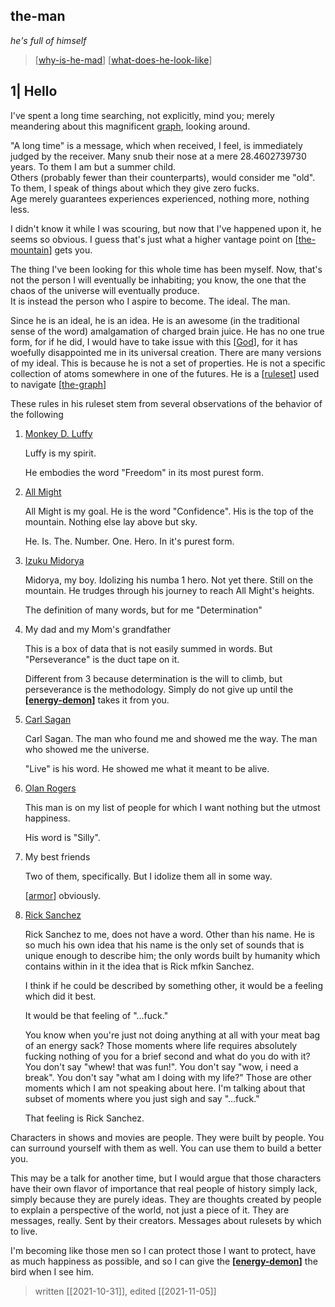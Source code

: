 ## the-man

_he's full of himself_

> [[why-is-he-mad]]
> [[what-does-he-look-like]]


## 1| Hello

I've spent a long time searching, not explicitly, mind you; merely meandering about this magnificent [graph](the-graph.md), looking around.  

 "A long time" is a message, which when received, I feel, is immediately judged by the receiver. Many snub their nose at a mere 28.4602739730 years. To them I am but a summer child.  
    Others (probably fewer than their counterparts), would consider me "old". To them, I speak of things about which they give zero fucks.  
    Age merely guarantees experiences experienced, nothing more, nothing less.

I didn't know it while I was scouring, but now that I've happened upon it, he seems so obvious. I guess that's just what a higher vantage point on [[the-mountain]] gets you.

The thing I've been looking for this whole time has been myself. Now, that's not the person I will eventually be inhabiting; you know, the one that the chaos of the universe will eventually produce.  
  It is instead the person who I aspire to become. The ideal. The man.

Since he is an ideal, he is an idea. He is an awesome (in the traditional sense of the word) amalgamation of charged brain juice. He has no one true form, for if he did, I would have to take issue with this [[God]], for it has woefully disappointed me in its universal creation.
There are many versions of my ideal. This is because he is not a set of properties. He is not a specific collection of atoms somewhere in one of the futures. He is a [[ruleset]] used to navigate [[the-graph]]

These rules in his ruleset stem from several observations of the behavior of the following

1. [Monkey D. Luffy](https://onepiece.fandom.com/wiki/Monkey_D._Luffy)  

    Luffy is my spirit.

    He embodies the word "Freedom" in its most purest form.

2. [All Might](https://myheroacademia.fandom.com/wiki/Toshinori_Yagi)  

    All Might is my goal. He is the word "Confidence". His is the top of the mountain. Nothing else lay above but sky.

    He. Is. The. Number. One. Hero. In it's purest form.

3. [Izuku Midorya](https://myheroacademia.fandom.com/wiki/Izuku_Midoriya)

    Midorya, my boy. Idolizing his numba 1 hero. Not yet there. Still on the mountain. He trudges through his journey to reach All Might's heights.

    The definition of many words, but for me "Determination"

4. My dad and my Mom's grandfather

    This is a box of data that is not easily summed in words. But "Perseverance" is the duct tape on it.

    Different from 3 because determination is the will to climb, but perseverance is the methodology. Simply do not give up until the **[[energy-demon]]** takes it from you.
5. [Carl Sagan](https://en.wikipedia.org/wiki/Carl_Sagan)

    Carl Sagan. The man who found me and showed me the way. The man who showed me the universe.

    "Live" is his word. He showed me what it meant to be alive.

6. [Olan Rogers](https://www.youtube.com/watch?v=cZO9tMetxno)

    This man is on my list of people for which I want nothing but the utmost happiness.

    His word is "Silly".

7. My best friends

    Two of them, specifically. But I idolize them all in some way.

    [[armor]] obviously.

8. [Rick Sanchez](https://rickandmorty.fandom.com/wiki/Rick_Sanchez)

    Rick Sanchez to me, does not have a word. Other than his name. He is so much his own idea that his name is the only set of sounds that is unique enough to describe him; the only words built by humanity which contains within in it the idea that is Rick mfkin Sanchez.

    I think if he could be described by something other, it would be a feeling which did it best.

    It would be that feeling of "...fuck."

    You know when you're just not doing anything at all with your meat bag of an energy sack? Those moments where life requires absolutely fucking nothing of you for a brief second and what do you do with it? You don't say "whew! that was fun!". You don't say "wow, i need a break". You don't say "what am I doing with my life?" Those are other moments which I am not speaking about here.
    I'm talking about that subset of moments where you just sigh and say "...fuck."

    That feeling is Rick Sanchez.

Characters in shows and movies are people. They were built by people. You can surround yourself with them as well. You can use them to build a better you.

This may be a talk for another time, but I would argue that those characters have their own flavor of importance that real people of history simply lack, simply because they are purely ideas. They are thoughts created by people to explain a perspective of the world, not just a piece of it.
They are messages, really. Sent by their creators. Messages about rulesets by which to live.

I'm becoming like those men so I can protect those I want to protect, have as much happiness as possible, and so I can give the **[[energy-demon]]** the bird when I see him.

> written [[2021-10-31]], edited [[2021-11-05]]

[//begin]: # "Autogenerated link references for markdown compatibility"
[why-is-he-mad]: why-is-he-mad "why-is-he-mad"
[what-does-he-look-like]: what-does-he-look-like "what-does-he-look-like"
[the-mountain]: the-mountain "the-mountain"
[God]: ../bits/God "God"
[ruleset]: ruleset "ruleset"
[the-graph]: the-graph "the-graph"
[energy-demon]: ../bits/energy-demon "energy-demon"
[armor]: ../bits/armor "armor"
[//end]: # "Autogenerated link references"
